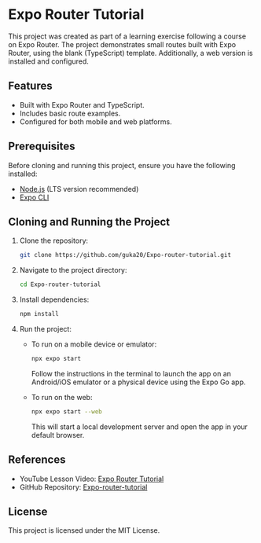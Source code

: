 # Expo Router Tutorial

This project was created as part of a learning exercise following a course on Expo Router. The project demonstrates small routes built with Expo Router, using the blank (TypeScript) template. Additionally, a web version is installed and configured.

## Features

- Built with Expo Router and TypeScript.
- Includes basic route examples.
- Configured for both mobile and web platforms.

## Prerequisites

Before cloning and running this project, ensure you have the following installed:

- [Node.js](https://nodejs.org/) (LTS version recommended)
- [Expo CLI](https://docs.expo.dev/get-started/installation/)

## Cloning and Running the Project

1. Clone the repository:

   ```bash
   git clone https://github.com/guka20/Expo-router-tutorial.git
   ```

2. Navigate to the project directory:

   ```bash
   cd Expo-router-tutorial
   ```

3. Install dependencies:

   ```bash
   npm install
   ```

4. Run the project:

   - To run on a mobile device or emulator:

     ```bash
     npx expo start
     ```

     Follow the instructions in the terminal to launch the app on an Android/iOS emulator or a physical device using the Expo Go app.

   - To run on the web:
     ```bash
     npx expo start --web
     ```
     This will start a local development server and open the app in your default browser.

## References

- YouTube Lesson Video: [Expo Router Tutorial](https://www.youtube.com/watch?v=Z20nUdAUGmM&t=2s)
- GitHub Repository: [Expo-router-tutorial](https://github.com/guka20/Expo-router-tutorial)

## License

This project is licensed under the MIT License.
